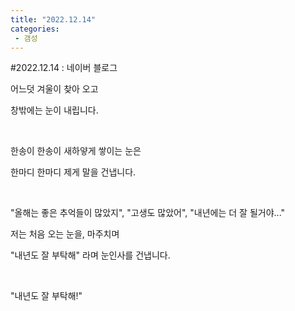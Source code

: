 ```yaml
---
title: "2022.12.14"
categories:
 - 갬성
---
```

#2022.12.14 : 네이버 블로그
<div class="wrap_rabbit pcol2 _param(1) _postViewArea222955592962" id="post-view222955592962">
<!-- Rabbit HTML --><div class="se-viewer se-theme-default" lang="ko-KR">
<!-- SE_DOC_HEADER_END -->
<div class="se-main-container">
<div class="se-component se-text se-l-default" id="SE-f69c7174-453c-4f0c-be86-e13a2b7558cd">
<div class="se-component-content">
<div class="se-section se-section-text se-l-default">
<div class="se-module se-module-text">
<!-- SE-TEXT { --><p class="se-text-paragraph se-text-paragraph-align-" id="SE-3a541b59-26bf-4e6c-9fd2-3b573795aa84" style=""><span class="se-fs- se-ff-" id="SE-bfedeffd-9869-4d17-852e-21a37a56fd1f" style="">어느덧 겨울이 찾아 오고 </span></p><!-- } SE-TEXT --><!-- SE-TEXT { --><p class="se-text-paragraph se-text-paragraph-align-" id="SE-b02a539f-9740-4a0f-ba8a-51c2afe29ca7" style=""><span class="se-fs- se-ff-" id="SE-03b3d0b5-2db0-42e5-8fcd-90c2e0c3b594" style="">창밖에는 눈이 내립니다.</span></p><!-- } SE-TEXT --><!-- SE-TEXT { --><p class="se-text-paragraph se-text-paragraph-align-" id="SE-73c714c8-94ca-40a3-8419-660d2b371943" style=""><span class="se-fs- se-ff-" id="SE-11bf7736-b3d9-4fe8-9b8b-d8ee62f61702" style="">​</span></p><!-- } SE-TEXT --><!-- SE-TEXT { --><p class="se-text-paragraph se-text-paragraph-align-" id="SE-6f199e05-a711-43cc-b34a-6f1a41e3eb33" style=""><span class="se-fs- se-ff-" id="SE-578df812-8cb1-4907-9ea6-02f9fa82f387" style="">한송이 한송이 새하얗게 쌓이는 눈은</span></p><!-- } SE-TEXT --><!-- SE-TEXT { --><p class="se-text-paragraph se-text-paragraph-align-" id="SE-45c19adb-1e08-41f9-8013-4d56556e28a2" style=""><span class="se-fs- se-ff-" id="SE-5f3aa414-62d3-40e7-8ddb-5d0f1a20e183" style="">한마디 한마디 제게 말을 건냅니다.</span></p><!-- } SE-TEXT --><!-- SE-TEXT { --><p class="se-text-paragraph se-text-paragraph-align-" id="SE-8017392e-88fd-435d-a54a-fcacf5f5c493" style=""><span class="se-fs- se-ff-" id="SE-815e26ce-903a-4647-a047-35783cc96a61" style="">​</span></p><!-- } SE-TEXT --><!-- SE-TEXT { --><p class="se-text-paragraph se-text-paragraph-align-" id="SE-7c230b0c-b08b-4174-b2e1-214682d05feb" style=""><span class="se-fs- se-ff-" id="SE-ac4e7d6b-9bb1-45dd-a2ed-ee8e7aacc326" style="">"올해는 좋은 추억들이 많았지", "고생도 많았어", "내년에는 더 잘 될거야..."</span></p><!-- } SE-TEXT --><!-- SE-TEXT { --><p class="se-text-paragraph se-text-paragraph-align-" id="SE-3e33571c-5474-4c5e-87b2-c2ca31137326" style=""><span class="se-fs- se-ff-" id="SE-8890dffb-403c-472a-8c01-63d91092b150" style="">저는 처음 오는 눈을, 마주치며</span></p><!-- } SE-TEXT --><!-- SE-TEXT { --><p class="se-text-paragraph se-text-paragraph-align-" id="SE-def3f2da-6c4f-4e38-80a5-edfc70fe3d31" style=""><span class="se-fs- se-ff-" id="SE-9aaadd16-35bb-4120-b214-2936547e48d4" style="">"내년도 잘 부탁해" 라며 눈인사를 건냅니다.</span></p><!-- } SE-TEXT --><!-- SE-TEXT { --><p class="se-text-paragraph se-text-paragraph-align-" id="SE-263d806a-ccdf-4fcf-80fe-0c96479ef0f5" style=""><span class="se-fs- se-ff-" id="SE-03562dfb-3df0-41a9-b2d6-84d289ac8abf" style="">​</span></p><!-- } SE-TEXT --><!-- SE-TEXT { --><p class="se-text-paragraph se-text-paragraph-align-" id="SE-65fb53ea-f9a9-45ab-8a17-1620ef99cc58" style=""><span class="se-fs- se-ff-" id="SE-f5df3791-f219-4e40-9b6e-ea248ba52998" style="">"내년도 잘 부탁해!"</span></p><!-- } SE-TEXT --><!-- SE-TEXT { --><p class="se-text-paragraph se-text-paragraph-align-" id="SE-06f93d1d-cbef-46b7-872b-190d3cef9064" style=""><span class="se-fs- se-ff-" id="SE-e9c7939c-8132-4095-9bd5-af6efacf6776" style="">​</span></p><!-- } SE-TEXT -->
</div>
</div>
</div>
</div> </div>
</div>
</div>